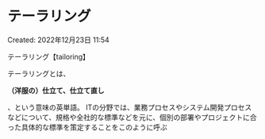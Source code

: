 # テーラリング

Created: 2022年12月23日 11:54

テーラリング【tailoring】

テーラリングとは、

**（洋服の）仕立て、仕立て直し**

、という意味の英単語。 ITの分野では、業務プロセスやシステム開発プロセスなどについて、規格や全社的な標準などを元に、個別の部署やプロジェクトに合った具体的な標準を策定することをこのように呼ぶ
